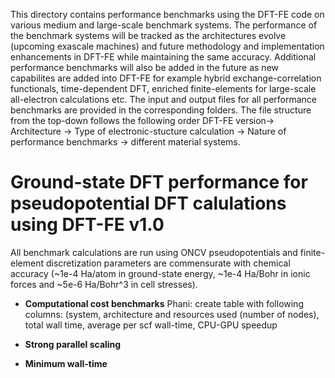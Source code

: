 This directory contains performance benchmarks using the DFT-FE code on various medium and large-scale benchmark systems. The performance of the benchmark systems will be tracked as the architectures evolve (upcoming exascale machines) and future methodology and implementation enhancements in DFT-FE while maintaining the same accuracy. Additional performance benchmarks will also be added in the future as new capabilites are added into DFT-FE for example hybrid exchange-correlation functionals, time-dependent DFT, enriched finite-elements for large-scale all-electron calculations etc. The input and output files for all performance benchmarks are provided in the corresponding folders. The file structure from the top-down follows the following order  DFT-FE version-> Architecture -> Type of electronic-stucture calculation -> Nature of performance benchmarks -> different material systems. 

Ground-state DFT performance for pseudopotential DFT calulations using DFT-FE v1.0
==================================================================================
All benchmark calculations are run using ONCV pseudopotentials and finite-element discretization parameters are commensurate with chemical accuracy (~1e-4 Ha/atom in ground-state energy, ~1e-4 Ha/Bohr in ionic forces and ~5e-6 Ha/Bohr^3 in cell stresses).

* **Computational cost benchmarks**
Phani: create table with following columns: (system, architecture and resources used (number of nodes), total wall time, average per scf wall-time, CPU-GPU speedup 

* **Strong parallel scaling**


* **Minimum wall-time**